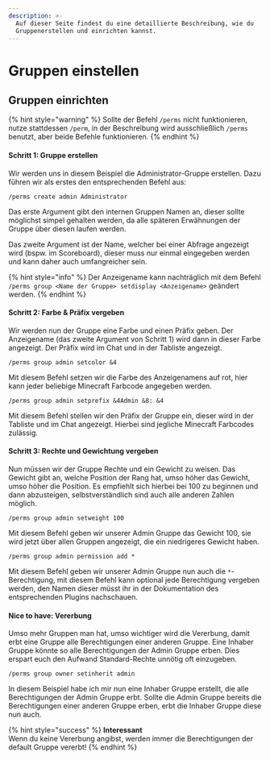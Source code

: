 ```yaml
---
description: >-
  Auf dieser Seite findest du eine detaillierte Beschreibung, wie du
  Gruppenerstellen und einrichten kannst.
---
```


# Gruppen einstellen

## Gruppen einrichten

{% hint style="warning" %}
Sollte der Befehl `/perms` nicht funktionieren, nutze stattdessen `/perm`, in der Beschreibung wird ausschließlich `/perms` benutzt, aber beide Befehle funktionieren.
{% endhint %}

#### Schritt 1: Gruppe erstellen

Wir werden uns in diesem Beispiel die Administrator-Gruppe erstellen. Dazu führen wir als erstes den entsprechenden Befehl aus:

```
/perms create admin Administrator
```

Das erste Argument gibt den internen Gruppen Namen an, dieser sollte möglichst simpel gehalten werden, da alle späteren Erwähnungen der Gruppe über diesen laufen werden.

Das zweite Argument ist der Name, welcher bei einer Abfrage angezeigt wird (bspw. im Scoreboard), dieser muss nur einmal eingegeben werden und kann daher auch umfangreicher sein.

{% hint style="info" %}
Der Anzeigename kann nachträglich mit dem Befehl `/perms group <Name der Gruppe> setdisplay <Anzeigename>` geändert werden.
{% endhint %}

#### Schritt 2: Farbe & Präfix vergeben

Wir werden nun der Gruppe eine Farbe und einen Präfix geben. Der Anzeigename (das zweite Argument von Schritt 1) wird dann in dieser Farbe angezeigt. Der Präfix wird im Chat und in der Tabliste angezeigt.

```
/perms group admin setcolor &4
```

Mit diesem Befehl setzen wir die Farbe des Anzeigenamens auf rot, hier kann jeder beliebige Minecraft Farbcode angegeben werden.

```
/perms group admin setprefix &4Admin &8: &4
```

Mit diesem Befehl stellen wir den Präfix der Gruppe ein, dieser wird in der Tabliste und im Chat angezeigt. Hierbei sind jegliche Minecraft Farbcodes zulässig.

#### Schritt 3: Rechte und Gewichtung vergeben

Nun müssen wir der Gruppe Rechte und ein Gewicht zu weisen. Das Gewicht gibt an, welche Position der Rang hat, umso höher das Gewicht, umso höher die Position. Es empfiehlt sich hierbei bei 100 zu beginnen und dann abzusteigen, selbstverständlich sind auch alle anderen Zahlen möglich.

```
/perms group admin setweight 100
```

Mit diesem Befehl geben wir unserer Admin Gruppe das Gewicht 100, sie wird jetzt über allen Gruppen angezeigt, die ein niedrigeres Gewicht haben.

```
/perms group admin permission add *
```

Mit diesem Befehl geben wir unserer Admin Gruppe nun auch die `*`-Berechtigung, mit diesem Befehl kann optional jede Berechtigung vergeben werden, den Namen dieser müsst ihr in der Dokumentation des entsprechenden Plugins nachschauen.

#### Nice to have: Vererbung

Umso mehr Gruppen man hat, umso wichtiger wird die Vererbung, damit erbt eine Gruppe alle Berechtigungen einer anderen Gruppe. Eine Inhaber Gruppe könnte so alle Berechtigungen der Admin Gruppe erben. Dies erspart euch den Aufwand Standard-Rechte unnötig oft einzugeben.

```
/perms group owner setinherit admin
```

In diesem Beispiel habe ich mir nun eine Inhaber Gruppe erstellt, die alle Berechtigungen der Admin Gruppe erbt. Sollte die Admin Gruppe bereits die Berechtigungen einer anderen Gruppe erben, erbt die Inhaber Gruppe diese nun auch.

{% hint style="success" %}
**Interessant**\
Wenn du keine Vererbung angibst, werden immer die Berechtigungen der default Gruppe vererbt!
{% endhint %}
